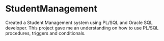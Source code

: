 # StudentManagement
 Created a Student Management system using PL/SQL and Oracle SQL developer. This project gave me an understanding on how to use PL/SQL procedures, triggers and conditionals.

